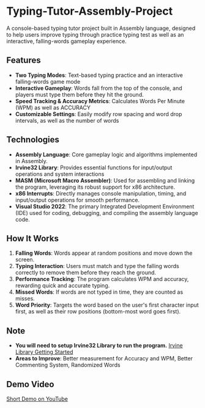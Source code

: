 # Typing-Tutor-Assembly-Project
A console-based typing tutor project built in Assembly language, designed to help users improve typing through practice typing test as well as an interactive, falling-words gameplay experience.

## Features
- **Two Typing Modes**: Text-based typing practice and an interactive falling-words game mode
- **Interactive Gameplay**: Words fall from the top of the console, and players must type them before they hit the ground.
- **Speed Tracking & Accuracy Metrics**: Calculates Words Per Minute (WPM) as well as ACCURACY
- **Customizable Settings**: Easily modify row spacing and word drop intervals, as well as the number of words

## Technologies
- **Assembly Language**: Core gameplay logic and algorithms implemented in Assembly.
- **Irvine32 Library**: Provides essential functions for input/output operations and system interactions
- **MASM (Microsoft Macro Assembler)**: Used for assembling and linking the program, leveraging its robust support for x86 architecture.
- **x86 Interrupts**: Directly manages console manipulation, timing, and input/output operations for smooth performance.
- **Visual Studio 2022**: The primary Integrated Development Environment (IDE) used for coding, debugging, and compiling the assembly language code.

## How It Works
1. **Falling Words**: Words appear at random positions and move down the screen.
2. **Typing Interaction**: Users must match and type the falling words correctly to remove them before they reach the ground.
3. **Performance Tracking**: The program calculates WPM and accuracy, rewarding quick and accurate typing.
4. **Missed Words**: If words are not typed in time, they are counted as misses.
5. **Word Priority**: Targets the word based on the user's first character input first, as well as their row positions (bottom-most word goes first).

## Note
- **You will need to setup Irvine32 Library to run the program.** [Irvine Library Getting Started](https://www.asmirvine.com/gettingStartedVS2015/index.htm)
- **Areas to Improve**: Better measurement for Accuracy and WPM, Better Commenting System, Randomized Words

## Demo Video
[Short Demo on YouTube](https://youtu.be/VCmpx40ln3w)
